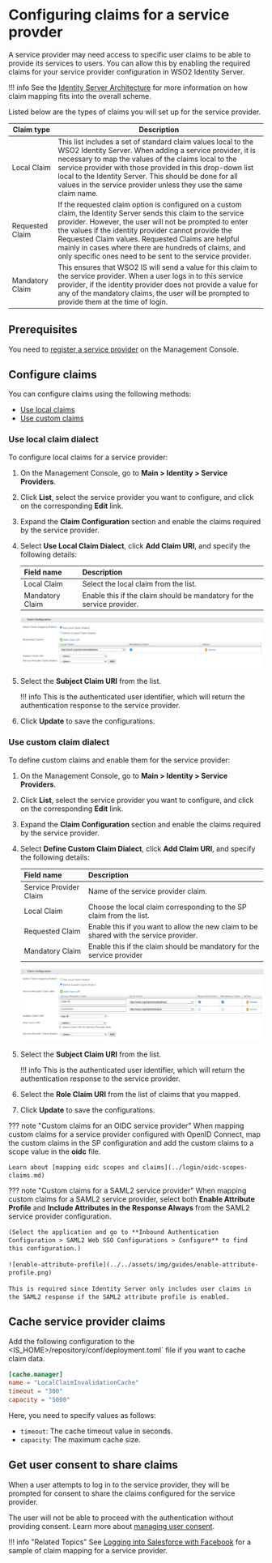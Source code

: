 # Configuring claims for a service provder

A service provider may need access to specific user claims to be able to provide its services to users. You can allow this by enabling the required claims for your service provider configuration in WSO2 Identity Server.

!!! info
    See the [Identity Server Architecture](../../references/architecture/architecture.md) for more information on how claim mapping fits into the overall scheme.

Listed below are the types of claims you will set up for the service provider.

| Claim type    | Description   |
|---------------|---------------|
| Local Claim   | This list includes a set of standard claim values local to the WSO2 Identity Server. When adding a service provider, it is necessary to map the values of the claims local to the service provider with those provided in this drop-down list local to the Identity Server. This should be done for all values in the service provider unless they use the same claim name.   |
| Requested Claim   | If the requested claim option is configured on a custom claim, the Identity Server sends this claim to the service provider. However, the user will not be prompted to enter the values if the identity provider cannot provide the Requested Claim values. Requested Claims are helpful mainly in cases where there are hundreds of claims, and only specific ones need to be sent to the service provider. |
| Mandatory Claim   | This ensures that WSO2 IS will send a value for this claim to the service provider. When a user logs in to this service provider, if the identity provider does not provide a value for any of the mandatory claims, the user will be prompted to provide them at the time of login.  |

## Prerequisites

You need to [register a service provider](../applications/register-sp.md) on the Management Console.

## Configure claims

You can configure claims using the following methods:

- [Use local claims](#use-local-claim-dialect)
- [Use custom claims](#use-custom-claim-dialect)

### Use local claim dialect

To configure local claims for a service provider:

1. On the Management Console, go to **Main > Identity > Service Providers**.
2. Click **List**, select the service provider you want to configure, and click on the corresponding **Edit** link.
3. Expand the **Claim Configuration** section and enable the claims required by the service provider.
4. Select **Use Local Claim Dialect**, click **Add Claim URI**, and specify the following details:

    | Field name    | Description   |
    |---------------| --------------|
    | Local Claim    | Select the local claim from the list.   |
    | Mandatory Claim   | Enable this if the claim should be mandatory for the service provider.    |

    ![local-claim](../../assets/img/guides/local-claim-sp.png)

5. Select the **Subject Claim URI** from the list.

    !!! info
        This is the authenticated user identifier, which will return the authentication response to the service provider.

6. Click **Update** to save the configurations.

### Use custom claim dialect

To define custom claims and enable them for the service provider:

1. On the Management Console, go to **Main > Identity > Service Providers**.
2. Click **List**, select the service provider you want to configure, and click on the corresponding **Edit** link.
3. Expand the **Claim Configuration** section and enable the claims required by the service provider.
4. Select **Define Custom Claim Dialect**, click **Add Claim URI**, and specify the following details:

    | Field name    | Description   |
    |---------------| --------------|
    | Service Provider Claim    | Name of the service provider claim.   |
    | Local Claim   | Choose the local claim corresponding to the SP claim from the list.    |
    | Requested Claim   | Enable this if you want to allow the new claim to be shared with the service provider.  |
    | Mandatory Claim   | Enable this if the claim should be mandatory for the service provider |

    ![custom-claim](../../assets/img/guides/custom-claim-sp.png)

5. Select the **Subject Claim URI** from the list.

    !!! info
        This is the authenticated user identifier, which will return the authentication response to the service provider.

6. Select the **Role Claim URI** from the list of claims that you mapped.

7. Click **Update** to save the configurations.

??? note "Custom claims for an OIDC service provider"
    When mapping custom claims for a service provider configured with OpenID Connect, map the custom claims in the SP configuration and add the custom claims to a scope value in the **oidc** file.

    Learn about [mapping oidc scopes and claims](../login/oidc-scopes-claims.md)

??? note "Custom claims for a SAML2 service provider"
    When mapping custom claims for a SAML2 service provider, select both **Enable Attribute Profile** and **Include Attributes in the Response Always** from the SAML2 service provider configuration.

    (Select the application and go to **Inbound Authentication Configuration > SAML2 Web SSO Configurations > Configure** to find this configuration.)

    ![enable-attribute-profile](../../assets/img/guides/enable-attribute-profile.png)

    This is required since Identity Server only includes user claims in the SAML2 response if the SAML2 attribute profile is enabled.

## Cache service provider claims
Add the following configuration to the <IS_HOME>/repository/conf/deployment.toml` file if you want to cache claim data.

``` toml
[cache.manager]
name = "LocalClaimInvalidationCache"
timeout = "300"
capacity = "5000"
```

Here, you need to specify values as follows:

- `timeout`: The cache timeout value in seconds.
- `capacity`: The maximum cache size.

## Get user consent to share claims

When a user attempts to log in to the service provider, they will be prompted for consent to share the claims configured for the service provider.

The user will not be able to proceed with the authentication without providing consent. Learn more about [managing user consent](../consent-mgt/manage-user-consent.md).

!!! info "Related Topics"
    See [Logging into Salesforce with Facebook](../login/log-into-salesforce-using-fb.md) for a sample of claim mapping for a service provider.